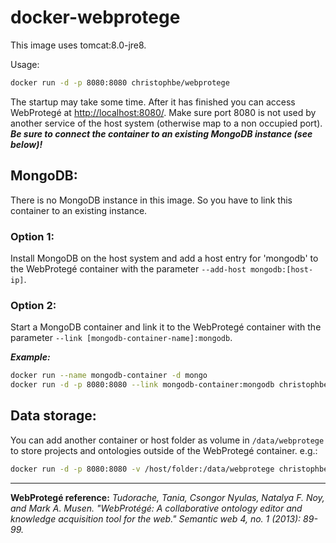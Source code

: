 # docker-webprotege

This image uses tomcat:8.0-jre8.

Usage:
```sh
docker run -d -p 8080:8080 christophbe/webprotege
```

The startup may take some time. After it has finished you can access WebProtegé at <http://localhost:8080/>. Make sure port 8080 is not used by another service of the host system (otherwise map to a non occupied port). ***Be sure to connect the container to an existing MongoDB instance (see below)!***

## MongoDB:
There is no MongoDB instance in this image. So you have to link this container to an existing instance.

### Option 1:
Install MongoDB on the host system and add a host entry for 'mongodb' to the WebProtegé container with the parameter `--add-host mongodb:[host-ip]`.

### Option 2:
Start a MongoDB container and link it to the WebProtegé container with the parameter `--link [mongodb-container-name]:mongodb`.

***Example:***
```sh
docker run --name mongodb-container -d mongo
docker run -d -p 8080:8080 --link mongodb-container:mongodb christophbe/webprotege
```

## Data storage:
You can add another container or host folder as volume in `/data/webprotege` to store projects and ontologies outside of the WebProtegé container. e.g.:
```sh
docker run -d -p 8080:8080 -v /host/folder:/data/webprotege christophbe/webprotege
```


---
**WebProtegé reference:**
*Tudorache, Tania, Csongor Nyulas, Natalya F. Noy, and Mark A. Musen. "WebProtégé: A collaborative ontology editor and knowledge acquisition tool for the web." Semantic web 4, no. 1 (2013): 89-99.*
